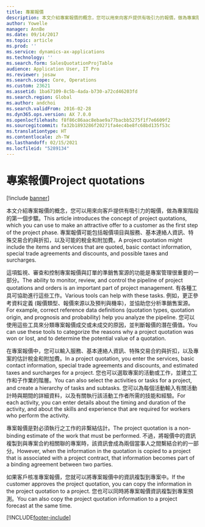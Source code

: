 ```yaml
---
title: 專案報價
description: 本文介紹專案報價的概念，您可以用來向客戶提供有吸引力的報價，做為專案階段的第一個步驟。 專案報價可能包括報價項目與服務、基本連絡人資訊、特殊交易合約與折扣，以及可能的稅金和附加費。
author: Yowelle
manager: AnnBe
ms.date: 09/14/2017
ms.topic: article
ms.prod: ''
ms.service: dynamics-ax-applications
ms.technology: ''
ms.search.form: SalesQuotationProjTable
audience: Application User, IT Pro
ms.reviewer: josaw
ms.search.scope: Core, Operations
ms.custom: 23621
ms.assetid: 1ba67109-8c5b-4ada-b730-a72cd46203fd
ms.search.region: Global
ms.author: andchoi
ms.search.validFrom: 2016-02-28
ms.dyn365.ops.version: AX 7.0.0
ms.openlocfilehash: f8f86c86aac8ebae9a77bacbb5275f1f7e6609f2
ms.sourcegitcommit: fa32b1893286f20271fa4ec4be8fc68bd135f53c
ms.translationtype: HT
ms.contentlocale: zh-TW
ms.lasthandoff: 02/15/2021
ms.locfileid: "5289134"
---
```

# <a name="project-quotations"></a><span data-ttu-id="22684-104">專案報價</span><span class="sxs-lookup"><span data-stu-id="22684-104">Project quotations</span></span>

[!include [banner](../includes/banner.md)]

<span data-ttu-id="22684-105">本文介紹專案報價的概念，您可以用來向客戶提供有吸引力的報價，做為專案階段的第一個步驟。</span><span class="sxs-lookup"><span data-stu-id="22684-105">This article introduces the concept of project quotations, which you can use to make an attractive offer to a customer as the first step of the project phase.</span></span> <span data-ttu-id="22684-106">專案報價可能包括報價項目與服務、基本連絡人資訊、特殊交易合約與折扣，以及可能的稅金和附加費。</span><span class="sxs-lookup"><span data-stu-id="22684-106">A project quotation might include the items and services that are quoted, basic contact information, special trade agreements and discounts, and possible taxes and surcharges.</span></span> 

<span data-ttu-id="22684-107">這項監視、審查和控制專案報價與訂單的準銷售案源的功能是專案管理很重要的一部分。</span><span class="sxs-lookup"><span data-stu-id="22684-107">The ability to monitor, review, and control the pipeline of project quotations and orders is an important part of project management.</span></span> <span data-ttu-id="22684-108">有各種工具可協助進行這些工作。</span><span class="sxs-lookup"><span data-stu-id="22684-108">Various tools can help with these tasks.</span></span> <span data-ttu-id="22684-109">例如，更正參考資料定義 (報價類型、報價來源以及預判與機率)，並協助您分析準銷售案源。</span><span class="sxs-lookup"><span data-stu-id="22684-109">For example, correct reference data definitions (quotation types, quotation origin, and prognosis and probability) help you analyze the pipeline.</span></span> <span data-ttu-id="22684-110">您可以使用這些工具來分類專案報價成交或未成交的原因，並判斷報價的潛在價值。</span><span class="sxs-lookup"><span data-stu-id="22684-110">You can use these tools to categorize the reasons why a project quotation was won or lost, and to determine the potential value of a quotation.</span></span> 

<span data-ttu-id="22684-111">在專案報價中，您可以輸入服務、基本連絡人資訊、特殊交易合約與折扣，以及專案的估計稅金和附加費。</span><span class="sxs-lookup"><span data-stu-id="22684-111">In a project quotation, you enter the services, basic contact information, special trade agreements and discounts, and estimated taxes and surcharges for a project.</span></span> <span data-ttu-id="22684-112">您也可以選取專案的活動或工作，並建立工作和子作業的階層。</span><span class="sxs-lookup"><span data-stu-id="22684-112">You can also select the activities or tasks for a project, and create a hierarchy of tasks and subtasks.</span></span> <span data-ttu-id="22684-113">您可以為每個活動輸入有關活動計時與期間的詳細資料，以及有關執行該活動工作者所需的技能和經驗。</span><span class="sxs-lookup"><span data-stu-id="22684-113">For each activity, you can enter details about the timing and duration of the activity, and about the skills and experience that are required for workers who perform the activity.</span></span> 

<span data-ttu-id="22684-114">專案報價是對必須執行之工作的非繫結估計。</span><span class="sxs-lookup"><span data-stu-id="22684-114">The project quotation is a non-binding estimate of the work that must be performed.</span></span> <span data-ttu-id="22684-115">不過，將報價中的資訊複製到與專案合約相關聯的專案時，該資訊會成為兩個當事人之間繫結合約的一部分。</span><span class="sxs-lookup"><span data-stu-id="22684-115">However, when the information in the quotation is copied to a project that is associated with a project contract, that information becomes part of a binding agreement between two parties.</span></span> 

<span data-ttu-id="22684-116">如果客戶核准專案報價，您就可以將專案報價中的資訊複製到專案中。</span><span class="sxs-lookup"><span data-stu-id="22684-116">If the customer approves the project quotation, you can copy the information in the project quotation to a project.</span></span> <span data-ttu-id="22684-117">您也可以同時將專案報價資訊複製到專案預測。</span><span class="sxs-lookup"><span data-stu-id="22684-117">You can also copy the project quotation information to a project forecast at the same time.</span></span>





[!INCLUDE[footer-include](../includes/footer-banner.md)]